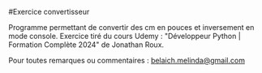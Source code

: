 #Exercice convertisseur 

Programme permettant de convertir des cm en pouces et inversement en mode console.
Exercice tiré du cours Udemy : "Développeur Python | Formation Complète 2024" de Jonathan Roux.

Pour toutes remarques ou commentaires : belaich.melinda@gmail.com

